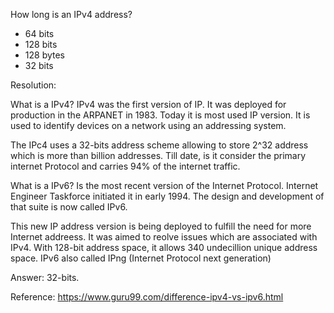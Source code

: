 How long is an IPv4 address?

- 64 bits
- 128 bits
- 128 bytes
- 32 bits

Resolution:

What is a IPv4?
IPv4 was the first version of IP. It was deployed for production in the ARPANET in 1983. Today it is most used IP version. It is used to identify devices on a network using an addressing system.

The IPc4 uses a 32-bits address scheme allowing to store 2^32 address which is more than billion addresses. Till date, is it consider the primary internet Protocol and carries 94% of the internet traffic.

What is a IPv6?
 Is the most recent version of the Internet Protocol. Internet Engineer Taskforce initiated it in early 1994. The design and development of that suite is now called IPv6.
 
This new IP address version is being deployed to fulfill the need for more Internet addreess. It was aimed to reolve issues which are associated with IPv4. With 128-bit address space, it allows 340 undecillion unique address space. IPv6 also called IPng (Internet Protocol next generation)

Answer: 32-bits.

Reference: https://www.guru99.com/difference-ipv4-vs-ipv6.html
